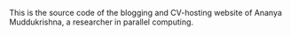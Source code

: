 This is the source code of the blogging and CV-hosting website of Ananya Muddukrishna, a researcher in parallel computing.
